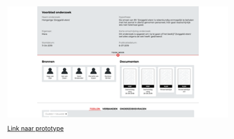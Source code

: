 

[![Prototype](content/prototype-screenshot.png)](https://oege.ie.hva.nl/~essenj004/FTM/blauwdruk/output/version-3.0.0/)

[Link naar prototype](https://oege.ie.hva.nl/~essenj004/FTM/blauwdruk/output/version-3.0.0/)


